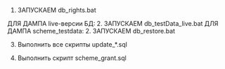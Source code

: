 1. ЗАПУСКАЕМ db_rights.bat

ДЛЯ ДАМПА live-версии БД:
2. ЗАПУСКАЕМ db_testData_live.bat
ДЛЯ ДАМПА scheme_testdata:
2. ЗАПУСКАЕМ db_restore.bat

3. Выполнить все скрипты update_*.sql

4. Выполнить скрипт scheme_grant.sql